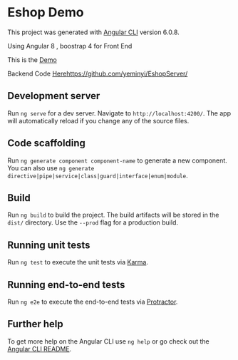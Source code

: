 # Eshop Demo

This project was generated with [Angular CLI](https://github.com/angular/angular-cli) version 6.0.8.

Using Angular 8 , boostrap 4 for Front End

This is the [Demo](https://yeminyi-eshopserver-3.glitch.me/)

Backend Code [Here](https://github.com/yeminyi/EshopServer/)<https://github.com/yeminyi/EshopServer/>


## Development server

Run `ng serve` for a dev server. Navigate to `http://localhost:4200/`. The app will automatically reload if you change any of the source files.

## Code scaffolding

Run `ng generate component component-name` to generate a new component. You can also use `ng generate directive|pipe|service|class|guard|interface|enum|module`.

## Build

Run `ng build` to build the project. The build artifacts will be stored in the `dist/` directory. Use the `--prod` flag for a production build.

## Running unit tests

Run `ng test` to execute the unit tests via [Karma](https://karma-runner.github.io).

## Running end-to-end tests

Run `ng e2e` to execute the end-to-end tests via [Protractor](http://www.protractortest.org/).

## Further help

To get more help on the Angular CLI use `ng help` or go check out the [Angular CLI README](https://github.com/angular/angular-cli/blob/master/README.md).
